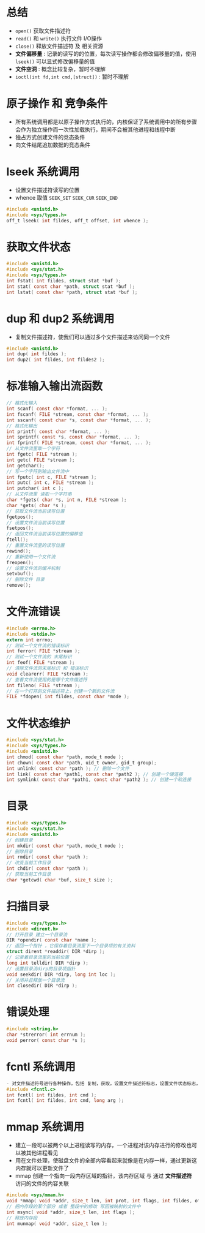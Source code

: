 # 总结
- `open()` 获取文件描述符
- `read()` 和 `write()` 执行文件 I/O操作
- `close()` 释放文件描述符 及 相关资源
- **文件偏移量** : 记录的读写的的位置，每次读写操作都会修改偏移量的值，使用 `lseek()` 可以显式修改偏移量的值
- **文件空洞** : 概念比较复杂，暂时不理解
- `ioctl(int fd,int cmd,[struct])` : 暂时不理解

# 原子操作 和 竞争条件
- 所有系统调用都是以原子操作方式执行的，内核保证了系统调用中的所有步骤会作为独立操作而一次性加载执行，期间不会被其他进程和线程中断
- 独占方式创建文件的竞态条件
- 向文件结尾追加数据的竞态条件

# lseek 系统调用
- 设置文件描述符读写的位置
- whence 取值 `SEEK_SET` `SEEK_CUR` `SEEK_END`
```c
#include <unistd.h>
#include <sys/types.h>
off_t lseek( int fildes, off_t offset, int whence );
```

# 获取文件状态
```c
#include <unistd.h>
#include <sys/stat.h>
#include <sys/types.h>
int fstat( int fildes, struct stat *buf );
int stat( const char *path, struct stat *buf );
int lstat( const char *path, struct stat *buf );
```

# dup 和 dup2 系统调用
- 复制文件描述符，使我们可以通过多个文件描述来访问同一个文件
```c
#include <unistd.h>
int dup( int fildes );
int dup2( int fildes, int fildes2 );
```

# 标准输入输出流函数
```c
// 格式化输入
int scanf( const char *format, ... );
int fscanf( FILE *stream, const char *format, ... );
int sscanf( const char *s, const char *format, ... );
// 格式化输出
int printf( const char *format, ... );
int sprintf( const *s, const char *format, ... );
int fprintf( FILE *stream, const char *format, ... );
// 从文件流里取一个字符
int fgetc( FILE *stream );
int getc( FILE *stream );
int getchar();
// 写一个字符到输出文件流中
int fputc( int c, FILE *stream );
int putc( int c, FILE *stream );
int putchar( int c );
// 从文件流里 读取一个字符串
char *fgets( char *s, int n, FILE *stream );
char *gets( char *s );
// 获取文件流当前读写位置
fgetpos();
// 设置文件流当前读写位置
fsetpos();
// 返回文件流当前读写位置的偏移值
ftell();
// 重置文件流里的读写位置
rewind();
// 重新使用一个文件流
freopen();
// 设置文件流的缓冲机制
setvbuf();
// 删除文件 目录
remove();
```

# 文件流错误
```c
#include <errno.h>
#include <stdio.h>
extern int errno;
// 测试一个文件流的错误标识
int ferror( FILE *stream );
// 测试一个文件流的 末尾标识
int feof( FILE *stream );
// 清除文件流的末尾标识 和 错误标识
void clearerr( FILE *stream );
// 查看文件流使用的是哪个文件描述符
int fileno( FILE *stream );
// 在一个打开的文件描述符上，创建一个新的文件流
FILE *fdopen( int fildes, const char *mode );
```

# 文件状态维护
```c
#include <sys/stat.h>
#include <sys/types.h>
#include <unistd.h>
int chmod( const char *path, mode_t mode );
int chown( const char *path, uid_t owner, gid_t group);
int unlink( const char *path ); // 删除一个文件
int link( const char *path1, const char *path2 ); // 创建一个硬连接
int symlink( const char *path1, const char *path2 ); // 创建一个软连接
```

# 目录
```c
#include <sys/types.h>
#include <sys/stat.h>
#include <unistd.h>
// 创建目录
int mkdir( const char *path, mode_t mode );
// 删除目录
int rmdir( const char *path );
// 改变当前工作目录
int chdir( const char *path );
// 获取当前工作目录
char *getcwd( char *buf, size_t size );
```

# 扫描目录
```c
#include <sys/types.h>
#include <dirent.h>
// 打开目录 建立一个目录流
DIR *opendir( const char *name );
// 返回一个指针 ，它保存着目录流里下一个目录项的有关资料
struct dirent *readdir( DIR *dirp );
// 记录着目录流里的当前位置
long int telldir( DIR *dirp );
// 设置目录流dirp的目录项指针
void seekdir( DIR *dirp, long int loc );
// 关闭并且释放一个目录流
int closedir( DIR *dirp );
```

# 错误处理
```c
#include <string.h>
char *strerror( int errnum );
void perror( const char *s );
```

# fcntl 系统调用
```c
- 对文件描述符号进行各种操作，包括 复制，获取，设置文件描述符标志，设置文件状态标志，管理文件锁
#include <fcntl.c>
int fcntl( int fildes, int cmd );
int fcntl( int fildes, int cmd, long arg );
```

# mmap 系统调用
- 建立一段可以被两个以上进程读写的内存，一个进程对该内存进行的修改也可以被其他进程看见
- 用在文件处理，使磁盘文件的全部内容看起来就像是在内存一样，通过更新这内存就可以更新文件了
- mmap 创建一个指向一段内存区域的指针，该内存区域 与 通过 **文件描述符** 访问的文件的内容关联
```c
#include <sys/mman.h>
void *mmap( void *addr, size_t len, int prot, int flags, int fildes, off_t off );
// 把内存段的某个部分 或者 整段中的修改 写回被映射的文件中
int msync( void *addr, size_t len, int flags );
// 释放内存段
int munmap( void *addr, size_t len );
```

